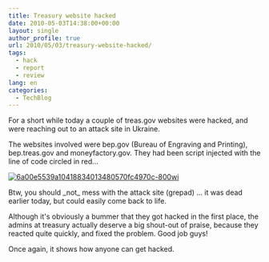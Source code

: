 ```yaml
---
title: Treasury website hacked
date: 2010-05-03T14:38:00+00:00
layout: single
author_profile: true
url: 2010/05/03/treasury-website-hacked/
tags:
  - hack
  - report
  - review
lang: en
categories: 
  - TechBlog
---
```

For a short while today a couple of treas.gov websites were hacked, and were reaching out to an attack site in Ukraine. 

The websites involved were bep.gov (Bureau of Engraving and Printing), bep.treas.gov and moneyfactory.gov. They had been script injected with the line of code circled in red… 

[![6a00e5539a10418834013480570fc4970c-800wi](http://lh4.ggpht.com/_vaUVXcmC3OI/S97Y855GkvI/AAAAAAAACCI/8yQ1xFY7cPw/6a00e5539a10418834013480570fc4970c-800wi_thumb%5B2%5D.jpg?imgmax=800 "6a00e5539a10418834013480570fc4970c-800wi")](http://lh4.ggpht.com/_vaUVXcmC3OI/S97Y5_wqskI/AAAAAAAACCE/qu3GuGwlI4s/s1600-h/6a00e5539a10418834013480570fc4970c-800wi%5B4%5D.jpg) 

Btw, you should \_not\_ mess with the attack site (grepad) … it was dead earlier today, but could easily come back to life. 

Although it's obviously a bummer that they got hacked in the first place, the admins at treasury actually deserve a big shout-out of praise, because they reacted quite quickly, and fixed the problem. Good job guys! 

Once again, it shows how anyone can get hacked.